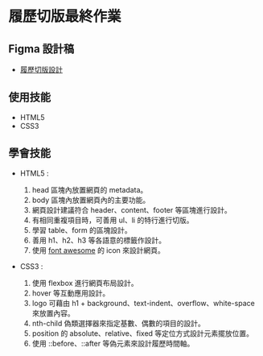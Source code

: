 # 履歷切版最終作業

## Figma 設計稿
* [履歷切版設計](https://hexschool.github.io/HTML_sketch_export/index.html)

## 使用技能
* HTML5
* CSS3

## 學會技能
* HTML5 :
  1. head 區塊內放置網頁的 metadata。
  2. body 區塊內放置網頁內的主要功能。
  3. 網頁設計建議符合 header、content、footer 等區塊進行設計。
  4. 有相同重複項目時，可善用 ul、li 的特行進行切版。
  5. 學習 table、form 的區塊設計。
  6. 善用 h1、h2、h3 等各語意的標籤作設計。
  7. 使用 [font awesome](https://fontawesome.com/) 的 icon 來設計網頁。
     
* CSS3 :
  1. 使用 flexbox 進行網頁布局設計。
  2. hover 等互動應用設計。
  3. logo 可藉由 h1 + background、text-indent、overflow、white-space 來放置內容。
  4. nth-child 偽類選擇器來指定基數、偶數的項目的設計。
  5. position 的 absolute、relative、fixed 等定位方式設計元素擺放位置。
  6. 使用 ::before、::after 等偽元素來設計履歷時間軸。
